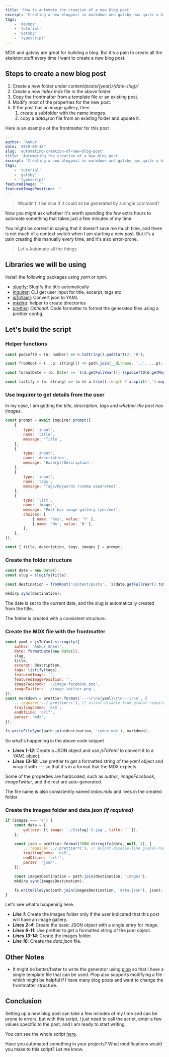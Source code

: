 ```yaml
---
title: 'How to automate the creation of a new blog post'
excerpt: 'Creating a new blogpost in markdown and gatsby has quite a bit of boilerplate. Let us see how to automate it.'
tags:
    - 'devops'
    - 'tutorial'
    - 'Gatsby'
    - 'typescript'
---
```


MDX and gatsby are great for building a blog. But it's a pain to create all the skeleton stuff every time I want to create a new blog post.

## Steps to create a new blog post

1. Create a new folder under _content/posts/{year}/{date-slug}/_
1. Create a new _index.mdx_ file in the above folder.
1. Copy the frontmatter from a template file or an existing post.
1. Modify most of the properties for the new post.
1. If the post has an image gallery, then
    1. create a subfolder with the name _images_.
    1. copy a _data.json_ file from an existing folder and update it.

Here is an example of the frontmatter for this post

```yaml
---
author: 'Ankur'
date: '2019-09-12'
slug: 'automating-creation-of-new-blog-post'
title: 'Automating the creation of a new blog post'
excerpt: 'Creating a new blogpost in markdown and gatsby has quite a bit of skeleton stuff. Lets see how to automate it.'
tags:
    - 'tutorial'
    - 'gatsby'
    - 'typescript'
featuredImage: ''
featuredImagePosition: ''
---
```

> Wouldn't it be nice if it could all be generated by a single command?

Now you might ask whether it's worth spending the few extra hours to automate something that takes just a few minutes of my time.

You might be correct in saying that it doesn't save me much time, and there is not much of a context switch when I am starting a new post. But it's a pain creating this manually every time, and it's also error-prone.

> Let's Automate all the things

## Libraries we will be using

Install the following packages using _yarn_ or _npm_.

-   [slugify](https://github.com/sindresorhus/slugify): Slugify the title automatically
-   [inquirer](http://npm.im/inquirer): CLI get user input for title, excerpt, tags etc
-   [jsToYaml](https://github.com/alexcrist/json-to-pretty-yaml): Convert json to YAML
-   [mkdirp](https://github.com/substack/node-mkdirp): helper to create directories
-   [prettier](https://github.com/prettier/prettier): _Optional_. Code formatter to format the generated files using a prettier config.

## Let's build the script

### Helper functions

```javascript
const padLeft0 = (n: number) => n.toString().padStart(2, '0');

const fromRoot = (...p: string[]) => path.join(__dirname, '..', ...p);

const formatDate = (d: Date) => `${d.getFullYear()}-${padLeft0(d.getMonth() + 1)}-${padLeft0(d.getDate())}`;

const listify = (a: string) => (a && a.trim().length ? a.split(',').map((s) => s.trim()) : '');
```

### Use Inquirer to get details from the user

In my case, I am getting the _title_, _description_, _tags_ and _whether the post has images_.

```javascript
const prompt = await inquirer.prompt([
    {
        type: 'input',
        name: 'title',
        message: 'Title',
    },
    {
        type: 'input',
        name: 'description',
        message: 'Excerpt/Description',
    },
    {
        type: 'input',
        name: 'tags',
        message: 'Tags/Keywords (comma separated)',
    },
    {
        type: 'list',
        name: 'images',
        message: 'Post has image gallery (yes/no)',
        choices: [
            { name: 'Yes', value: 'Y' },
            { name: 'No', value: 'N' },
        ],
    },
]);

const { title, description, tags, images } = prompt;
```

### Create the folder structure

```javascript
const date = new Date();
const slug = slugify(title);

const destination = fromRoot('content/posts', `${date.getFullYear().toString()}`, `${formatDate(date)}-${slug}`);

mkdirp.sync(destination);
```

The date is set to the current date, and the slug is automatically created from the title.

The folder is created with a consistent structure.

### Create the MDX file with the frontmatter

```javascript
const yaml = jsToYaml.stringify({
    author: 'Ankur Sheel',
    date: formatDate(new Date()),
    slug,
    title,
    excerpt: description,
    tags: listify(tags),
    featuredImage: '',
    featuredImagePosition: '',
    imageFacebook: './image-facebook.png',
    imageTwitter: './image-twitter.png',
});
const markdown = prettier.format(`---\r\n${yaml}\r\n---\r\n`, {
    ...require('../.prettierrc'), // eslint-disable-line global-require
    trailingComma: 'es5',
    endOfLine: 'crlf',
    parser: 'mdx',
});

fs.writeFileSync(path.join(destination, 'index.mdx'), markdown);
```

So what's happening in the above code snippet

-   **_Lines 1-12_**: Create a JSON object and use _jsToYaml_ to convert it to a _YAML_ object.
-   **_Lines 13-18_**: Use prettier to get a formatted string of the _yaml_ object and wrap it with _---_ so that it's in a format that the MDX expects.

Some of the properties are hardcoded, such as _author_, _imageFacebook_, _imageTwitter_, and the rest are auto-generated.

The file name is also consistently named _index.mdx_ and lives in the created folder.

### Create the images folder and data.json _(if required)_

```javascript
if (images === 'Y') {
    const data = {
        gallery: [{ image: `./${slug}-1.jpg`, title: '' }],
    };

    const json = prettier.format(JSON.stringify(data, null, 4), {
        ...require('../.prettierrc'), // eslint-disable-line global-require
        trailingComma: 'es5',
        endOfLine: 'crlf',
        parser: 'json',
    });

    const imagesDestination = path.join(destination, 'images');
    mkdirp.sync(imagesDestination);

    fs.writeFileSync(path.join(imagesDestination, 'data.json'), json);
}
```

Let's see what's happening here.

-   **_Line 1_**: Create the images folder only if the user indicated that this post will have an image gallery.
-   **_Lines 2-4_**: Create the basic JSON object with a single entry for _image_.
-   **_Lines 6-11_**: Use prettier to get a formatted string of the _json_ object.
-   **_Lines 13-14_**: Create the images folder.
-   **_Line 16_**: Create the _data.json_ file.

## Other Notes

-   It might be better/faster to write the generator using [plop](https://github.com/amwmedia/plop) so that I have a single template file that can be used. Plop also supports modifying a file which might be helpful if I have many blog posts and want to change the frontmatter structure.

## Conclusion

Setting up a new blog post can take a few minutes of my time and can be prone to errors, but with this script, I just need to call the script, enter a few values specific to the post, and I am ready to start writing.

You can see the whole script [here](https://github.com/AnkurSheel/ankursheel_website/blob/master/scripts/createNewBlogpost.ts).

Have you automated something in your projects? What modifications would you make to this script? Let me know.
